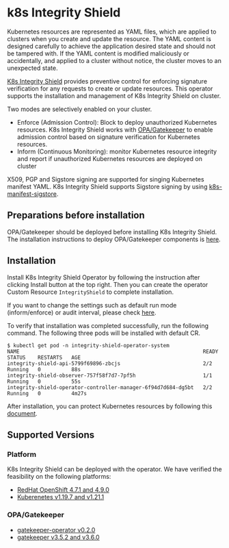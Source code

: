 # k8s Integrity Shield

Kubernetes resources are represented as YAML files, which are applied to clusters when you create and update the resource. The YAML content is designed carefully to achieve the application desired state and should not be tampered with. If the YAML content is modified maliciously or accidentally, and applied to a cluster without notice, the cluster moves to an unexpected state.

[K8s Integrity Shield](https://github.com/stolostron/integrity-shield) provides preventive control for enforcing signature verification for any requests to create or update resources. This operator supports the installation and management of K8s Integrity Shield on cluster. 

Two modes are selectively enabled on your cluster. 
- Enforce (Admission Control): Block to deploy unauthorized Kubernetes resources. K8s Integrity Shield works with [OPA/Gatekeeper](https://github.com/open-policy-agent/gatekeeper) to enable admission control based on signature verification for Kubernetes resources.
- Inform (Continuous Monitoring): monitor Kubernetes resource integrity and report if unauthorized Kubernetes resources are deployed on cluster

X509, PGP and Sigstore signing are supported for singing Kubernetes manifest YAML. K8s Integrity Shield supports Sigstore signing by using [k8s-manifest-sigstore](https://github.com/sigstore/k8s-manifest-sigstore).

## Preparations before installation

OPA/Gatekeeper should be deployed before installing K8s Integrity Shield.
The installation instructions to deploy OPA/Gatekeeper components is [here](https://open-policy-agent.github.io/gatekeeper/website/docs/install/).


## Installation
Install K8s Integrity Shield Operator by following the instruction after clicking Install button at the top right. Then you can create the operator Custom Resource `IntegrityShield` to complete installation.

If you want to change the settings such as default run mode (inform/enforce) or audit interval,  please check [here](https://github.com/stolostron/integrity-shield/blob/master/docs/README_ISHIELD_OPERATOR_CR.md).

To verify that installation was completed successfully,
run the following command.
The following three pods will be installed with default CR.
```
$ kubectl get pod -n integrity-shield-operator-system                                                                                                                  
NAME                                                            READY   STATUS    RESTARTS   AGE
integrity-shield-api-5799f69896-zbcjs                           2/2     Running   0          88s
integrity-shield-observer-757f58f7d7-7pf5h                      1/1     Running   0          55s
integrity-shield-operator-controller-manager-6f94d7d684-dg5bt   2/2     Running   0          4m27s
```

After installation, you can protect Kubernetes resources by following this [document](https://github.com/stolostron/integrity-shield/blob/master/docs/README_GETTING-STARTED-TUTORIAL.md).

## Supported Versions
### Platform
K8s Integrity Shield can be deployed with the operator. We have verified the feasibility on the following platforms:

- [RedHat OpenShift 4.7.1 and 4.9.0](https://www.openshift.com)  
- [Kuberenetes v1.19.7 and v1.21.1](https://kubernetes.io)

### OPA/Gatekeeper
- [gatekeeper-operator v0.2.0](https://github.com/open-policy-agent/gatekeeper)
- [gatekeeper v3.5.2 and v3.6.0](https://github.com/open-policy-agent/gatekeeper)